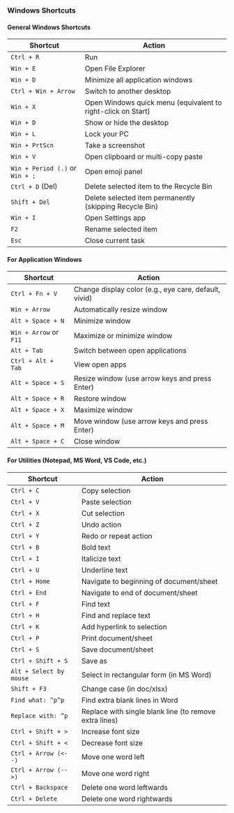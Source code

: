 ### Windows Shortcuts

#### General Windows Shortcuts
| **Shortcut**                      | **Action**                                                |
|------------------------------------|-----------------------------------------------------------|
| `Ctrl + R`                         | Run                                                       |
| `Win + E`                          | Open File Explorer                                        |
| `Win + D`                          | Minimize all application windows                          |
| `Ctrl + Win + Arrow`               | Switch to another desktop                                 |
| `Win + X`                          | Open Windows quick menu (equivalent to right-click on Start)|
| `Win + D`                          | Show or hide the desktop                                  |
| `Win + L`                          | Lock your PC                                              |
| `Win + PrtScn`                     | Take a screenshot                                         |
| `Win + V`                          | Open clipboard or multi-copy paste                        |
| `Win + Period (.)` or `Win + ;`    | Open emoji panel                                          |
| `Ctrl + D` (Del)                   | Delete selected item to the Recycle Bin                   |
| `Shift + Del`                      | Delete selected item permanently (skipping Recycle Bin)   |
| `Win + I`                          | Open Settings app                                         |
| `F2`                               | Rename selected item                                      |
| `Esc`                              | Close current task                                        |

#### For Application Windows
| **Shortcut**                      | **Action**                                                |
|------------------------------------|-----------------------------------------------------------|
| `Ctrl + Fn + V`                    | Change display color (e.g., eye care, default, vivid)     |
| `Win + Arrow`                      | Automatically resize window                               |
| `Alt + Space + N`                  | Minimize window                                           |
| `Win + Arrow` or `F11`             | Maximize or minimize window                               |
| `Alt + Tab`                        | Switch between open applications                          |
| `Ctrl + Alt + Tab`                 | View open apps                                            |
| `Alt + Space + S`                  | Resize window (use arrow keys and press Enter)            |
| `Alt + Space + R`                  | Restore window                                            |
| `Alt + Space + X`                  | Maximize window                                           |
| `Alt + Space + M`                  | Move window (use arrow keys and press Enter)              |
| `Alt + Space + C`                  | Close window                                              |

#### For Utilities (Notepad, MS Word, VS Code, etc.)
| **Shortcut**                      | **Action**                                                |
|------------------------------------|-----------------------------------------------------------|
| `Ctrl + C`                         | Copy selection                                            |
| `Ctrl + V`                         | Paste selection                                           |
| `Ctrl + X`                         | Cut selection                                             |
| `Ctrl + Z`                         | Undo action                                               |
| `Ctrl + Y`                         | Redo or repeat action                                     |
| `Ctrl + B`                         | Bold text                                                 |
| `Ctrl + I`                         | Italicize text                                            |
| `Ctrl + U`                         | Underline text                                            |
| `Ctrl + Home`                      | Navigate to beginning of document/sheet                   |
| `Ctrl + End`                       | Navigate to end of document/sheet                         |
| `Ctrl + F`                         | Find text                                                 |
| `Ctrl + H`                         | Find and replace text                                     |
| `Ctrl + K`                         | Add hyperlink to selection                                |
| `Ctrl + P`                         | Print document/sheet                                      |
| `Ctrl + S`                         | Save document/sheet                                       |
| `Ctrl + Shift + S`                 | Save as                                                   |
| `Alt + Select by mouse`            | Select in rectangular form (in MS Word)                   |
| `Shift + F3`                       | Change case (in doc/xlsx)                                 |
| `Find what: ^p^p`                  | Find extra blank lines in Word                            |
| `Replace with: ^p`                 | Replace with single blank line (to remove extra lines)    |
| `Ctrl + Shift + >`                 | Increase font size                                        |
| `Ctrl + Shift + <`                 | Decrease font size                                        |
| `Ctrl + Arrow (<--)`               | Move one word left                                        |
| `Ctrl + Arrow (-->)`               | Move one word right                                       |
| `Ctrl + Backspace`                 | Delete one word leftwards                                 |
| `Ctrl + Delete`                    | Delete one word rightwards                                |
